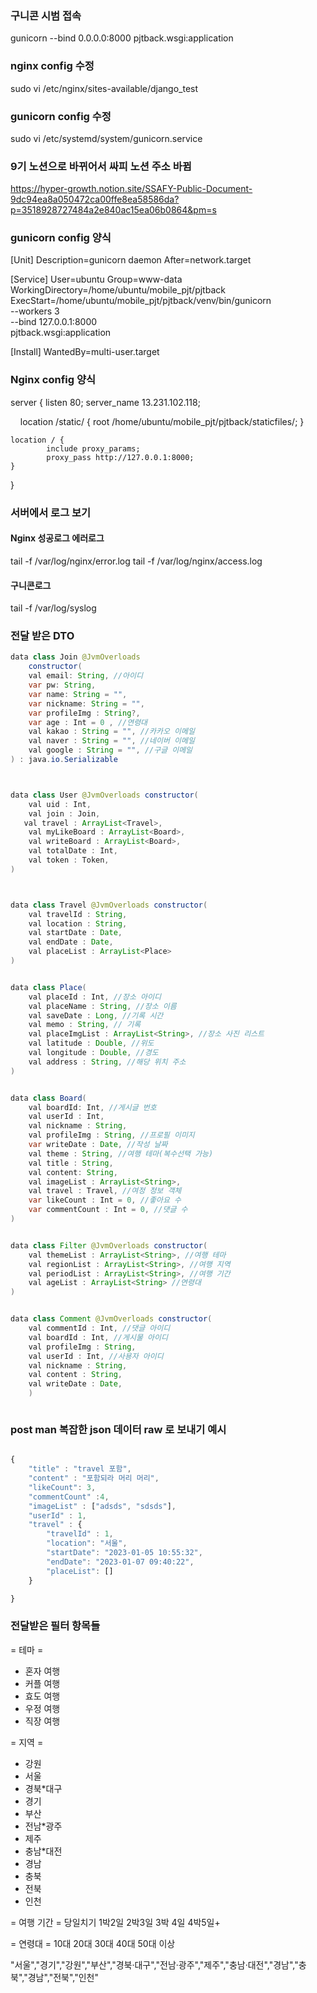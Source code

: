 ### 구니콘 시범 접속

gunicorn --bind 0.0.0.0:8000 pjtback.wsgi:application



### nginx config 수정

sudo vi /etc/nginx/sites-available/django_test

### 

### gunicorn config 수정

sudo vi /etc/systemd/system/gunicorn.service



### 9기 노션으로 바뀌어서 싸피 노션 주소 바뀜



https://hyper-growth.notion.site/SSAFY-Public-Document-9dc94ea8a050472ca00ffe8ea58586da?p=3518928727484a2e840ac15ea06b0864&pm=s



### gunicorn config 양식



[Unit]
Description=gunicorn daemon
After=network.target

[Service]
User=ubuntu
Group=www-data
WorkingDirectory=/home/ubuntu/mobile_pjt/pjtback
ExecStart=/home/ubuntu/mobile_pjt/pjtback/venv/bin/gunicorn \
        --workers 3 \
        --bind 127.0.0.1:8000 \
        pjtback.wsgi:application

[Install]
WantedBy=multi-user.target



### Nginx config 양식



server {
        listen 80;
        server_name 13.231.102.118;

    location /static/ {
            root /home/ubuntu/mobile_pjt/pjtback/staticfiles/;
    }

    location / {
            include proxy_params;
            proxy_pass http://127.0.0.1:8000;
    }

}



### 서버에서 로그 보기

#### Nginx 성공로그 에러로그

tail -f /var/log/nginx/error.log
tail -f /var/log/nginx/access.log

#### 구니콘로그

tail -f /var/log/syslog



### 전달 받은 DTO



```java
data class Join @JvmOverloads
    constructor(
    val email: String, //아이디
    var pw: String,
    var name: String = "",
    var nickname: String = "",
    var profileImg : String?,
    var age : Int = 0 , //연령대
    val kakao : String = "", //카카오 이메일
    val naver : String = "", //네이버 이메일
    val google : String = "", //구글 이메일
) : java.io.Serializable



data class User @JvmOverloads constructor(
    val uid : Int,
    val join : Join,
   val travel : ArrayList<Travel>,
    val myLikeBoard : ArrayList<Board>,
    val writeBoard : ArrayList<Board>,
    val totalDate : Int,
    val token : Token,
)



data class Travel @JvmOverloads constructor(
    val travelId : String,
    val location : String,
    val startDate : Date,
    val endDate : Date,
    val placeList : ArrayList<Place>
)


data class Place(
    val placeId : Int, //장소 아이디
    val placeName : String, //장소 이름
    val saveDate : Long, //기록 시간
    val memo : String, // 기록
    val placeImgList : ArrayList<String>, //장소 사진 리스트
    val latitude : Double, //위도
    val longitude : Double, //경도
    val address : String, //해당 위치 주소
)


data class Board(
    val boardId: Int, //게시글 번호
    val userId : Int,
    val nickname : String,
    val profileImg : String, //프로필 이미지
    var writeDate : Date, //작성 날짜
    val theme : String, //여행 테마(복수선택 가능)
    val title : String,
    val content: String,
    val imageList : ArrayList<String>,
    val travel : Travel, //여정 정보 객체
    var likeCount : Int = 0, //좋아요 수
    var commentCount : Int = 0, //댓글 수
)


data class Filter @JvmOverloads constructor(
    val themeList : ArrayList<String>, //여행 테마
    val regionList : ArrayList<String>, //여행 지역
    val periodList : ArrayList<String>, //여행 기간
    val ageList : ArrayList<String> //연령대
)


data class Comment @JvmOverloads constructor(
    val commentId : Int, //댓글 아이디
    val boardId : Int, //게시물 아이디
    val profileImg : String,
    val userId : Int, //사용자 아이디
    val nickname : String,
    val content : String,
    val writeDate : Date,
    )



```





### post man 복잡한 json 데이터 raw 로 보내기 예시

```javascript

{
    "title" : "travel 포함",
    "content" : "포함되라 머리 머리",
    "likeCount": 3,
    "commentCount" :4,
    "imageList" : ["adsds", "sdsds"],
    "userId" : 1,
    "travel" : {
        "travelId" : 1,
        "location": "서울",
        "startDate": "2023-01-05 10:55:32",
        "endDate": "2023-01-07 09:40:22",
        "placeList": []
    }

}
```



### 전달받은 필터 항목들



= 테마 = 

- 혼자 여행
- 커플 여행
- 효도 여행
- 우정 여행
- 직장 여행

= 지역 = 

- 강원
- 서울
- 경북*대구
- 경기
- 부산
- 전남*광주
- 제주
- 충남*대전
- 경남
- 충북
- 전북
- 인천

= 여행 기간 = 
당일치기
1박2일
2박3일
3박 4일 
4박5일+  

= 연령대 = 
10대
20대
30대
40대
50대 이상

"서울","경기","강원","부산","경북·대구","전남·광주","제주","충남·대전","경남","충북","경남","전북","인천"
